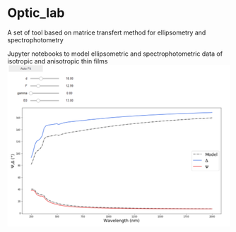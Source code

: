 # Optic_lab
A set of tool based on matrice transfert method for ellipsometry and spectrophotometry

Jupyter notebooks to model ellipsometric and spectrophotometric data of isotropic and anisotropic thin films
![Alt text](https://raw.githubusercontent.com/Quikim/Optic_lab/master/Snapshot.png)

